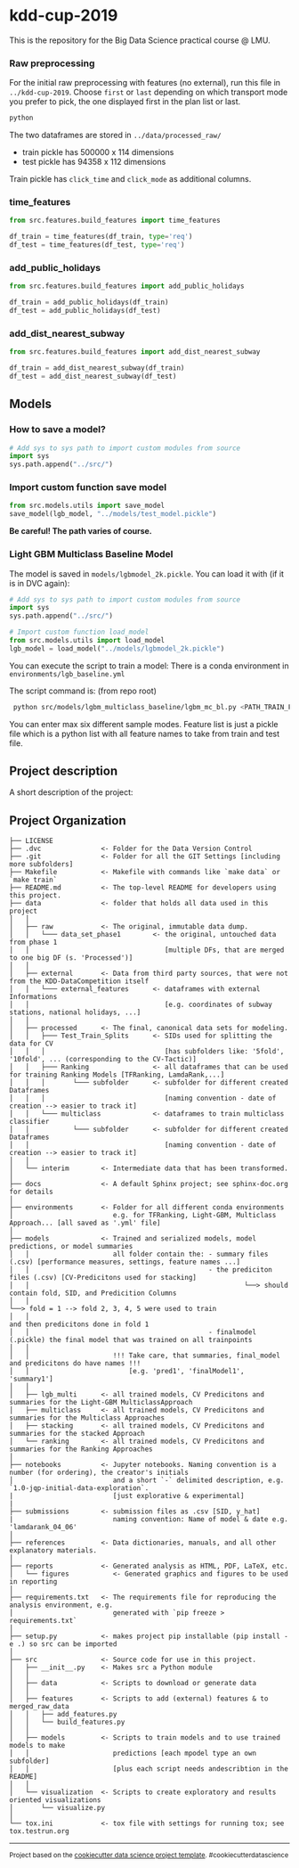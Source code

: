 kdd-cup-2019
==============================
This is the repository for the Big Data Science practical course @ LMU.

### Raw preprocessing

For the initial raw preprocessing with features (no external), run this file in `../kdd-cup-2019`. Choose `first` or `last` depending on which transport mode you prefer to pick, the one displayed first in the plan list or last.

```shell./src/data/make_raw_preprocessing.py /path/to/kdd-cup-2019/data 'first'
python 
```

The two dataframes are stored in `../data/processed_raw/`

* train pickle has 500000 x 114 dimensions
* test pickle has 94358 x 112 dimensions

Train pickle has `click_time` and `click_mode` as additional columns.

### time_features

```python
from src.features.build_features import time_features

df_train = time_features(df_train, type='req')
df_test = time_features(df_test, type='req')
```

### add_public_holidays

```python
from src.features.build_features import add_public_holidays

df_train = add_public_holidays(df_train)
df_test = add_public_holidays(df_test)
```

### add_dist_nearest_subway

```python
from src.features.build_features import add_dist_nearest_subway

df_train = add_dist_nearest_subway(df_train)
df_test = add_dist_nearest_subway(df_test)
```

## Models

### How to save a model?

```python
# Add sys to sys path to import custom modules from source
import sys
sys.path.append("../src/")
```

### Import custom function save model
```python
from src.models.utils import save_model
save_model(lgb_model, "../models/test_model.pickle")
```
__Be careful! The path varies of course.__


### Light GBM Multiclass Baseline Model

The model is saved in `models/lgbmodel_2k.pickle`. You can load it with (if it is in DVC again):

```python
# Add sys to sys path to import custom modules from source
import sys
sys.path.append("../src/")

# Import custom function load_model
from src.models.utils import load_model
lgb_model = load_model("../models/lgbmodel_2k.pickle")
```

You can execute the script to train a model: 
There is a conda environment in `environments/lgb_baseline.yml`

The script command is: (from repo root) 
```bash
 python src/models/lgbm_multiclass_baseline/lgbm_mc_bl.py <PATH_TRAIN_FILE> <PATH_TEST_FILE> <PATH_FEATURE_LIST> <NAME> <SAMPLE_MODE> <SAMPLE_AMOUNT>
```

You can enter max six different sample modes. Feature list is just a pickle file which is a python list with all feature names to take from train and test file.

## Project description

A short description of the project:

Project Organization
------------

    ├── LICENSE
    ├── .dvc               <- Folder for the Data Version Control
    ├── .git               <- Folder for all the GIT Settings [including more subfolders]
    ├── Makefile           <- Makefile with commands like `make data` or `make train`
    ├── README.md          <- The top-level README for developers using this project.
    ├── data               <- folder that holds all data used in this project
    │   │   
    │   ├── raw            <- The original, immutable data dump.
    │   │   └─── data_set_phase1        <- the original, untouched data from phase 1
    │   │                                  [multiple DFs, that are merged to one big DF (s. 'Processed')]
    │   │
    │   ├── external       <- Data from third party sources, that were not from the KDD-DataCompetition itself
    │   │   └─── external_features      <- dataframes with external Informations
    │   │                                  [e.g. coordinates of subway stations, national holidays, ...]
    │   │
    │   ├── processed      <- The final, canonical data sets for modeling.
    │   │   ├─── Test_Train_Splits      <- SIDs used for splitting the data for CV
    │   │   │                              [has subfolders like: '5fold', '10fold', ... (corresponding to the CV-Tactic)]
    │   │   ├─── Ranking                <- all dataframes that can be used for training Ranking Models [TFRanking, LamdaRank,...]
    │   │   │       └─── subfolder      <- subfolder for different created Dataframes
    │   │   │                              [naming convention - date of creation --> easier to track it]
    │   │   └─── multiclass             <- dataframes to train multiclass classifier
    │   │           └─── subfolder      <- subfolder for different created Dataframes
    │   │                                  [naming convention - date of creation --> easier to track it]
    │   │  
    │   └── interim        <- Intermediate data that has been transformed.
    │
    ├── docs               <- A default Sphinx project; see sphinx-doc.org for details
    │
    ├── environments       <- Folder for all different conda environments 
    │                         e.g. for TFRanking, Light-GBM, Multiclass Approach... [all saved as '.yml' file]
    │    
    ├── models             <- Trained and serialized models, model predictions, or model summaries
    │   │                     all folder contain the: - summary files (.csv) [performance measures, settings, feature names ...]
    │   │                                             - the prediciton files (.csv) [CV-Predicitons used for stacking]
    │   │                                                      └──> should contain fold, SID, and Predicition Columns
    │   │                                                                            └──> fold = 1 --> fold 2, 3, 4, 5 were used to train
    │   │                                                                                              and then predicitons done in fold 1
    │   │                                             - finalmodel (.pickle) the final model that was trained on all trainpoints
    │   │                    
    │   │                     !!! Take care, that summaries, final_model and predicitons do have names !!!
    │   │                         [e.g. 'pred1', 'finalModel1', 'summary1']
    │   │  
    │   ├── lgb_multi      <- all trained models, CV Predicitons and summaries for the Light-GBM MulticlassApproach
    │   ├── multiclass     <- all trained models, CV Predicitons and summaries for the Multiclass Approaches
    │   ├── stacking       <- all trained models, CV Predicitons and summaries for the stacked Approach
    │   └── ranking        <- all trained models, CV Predicitons and summaries for the Ranking Approaches
    │
    ├── notebooks          <- Jupyter notebooks. Naming convention is a number (for ordering), the creator's initials
    │                         and a short `-` delimited description, e.g. `1.0-jqp-initial-data-exploration`.
    |                         [just explorative & experimental]
    |
    ├── submissions        <- submission files as .csv [SID, y_hat]
    |                         naming convention: Name of model & date e.g. 'lamdarank_04_06'
    │
    ├── references         <- Data dictionaries, manuals, and all other explanatory materials.
    │
    ├── reports            <- Generated analysis as HTML, PDF, LaTeX, etc.
    │   └── figures           <- Generated graphics and figures to be used in reporting
    │
    ├── requirements.txt   <- The requirements file for reproducing the analysis environment, e.g.
    │                         generated with `pip freeze > requirements.txt`
    │
    ├── setup.py           <- makes project pip installable (pip install -e .) so src can be imported
    │
    ├── src                <- Source code for use in this project.
    │   ├── __init__.py    <- Makes src a Python module
    │   │
    │   ├── data           <- Scripts to download or generate data
    │   │
    │   ├── features       <- Scripts to add (external) features & to merged_raw_data 
    │   │   ├── add_features.py
    │   │   └── build_features.py
    │   │
    │   ├── models         <- Scripts to train models and to use trained models to make
    │   │                     predictions [each mpodel type an own subfolder]
    │   │                     [plus each script needs andescribtion in the README]
    │   │
    │   └── visualization  <- Scripts to create exploratory and results oriented visualizations
    │       └── visualize.py
    │
    └── tox.ini            <- tox file with settings for running tox; see tox.testrun.org


--------

<p><small>Project based on the <a target="_blank" href="https://drivendata.github.io/cookiecutter-data-science/">cookiecutter data science project template</a>. #cookiecutterdatascience</small></p>
